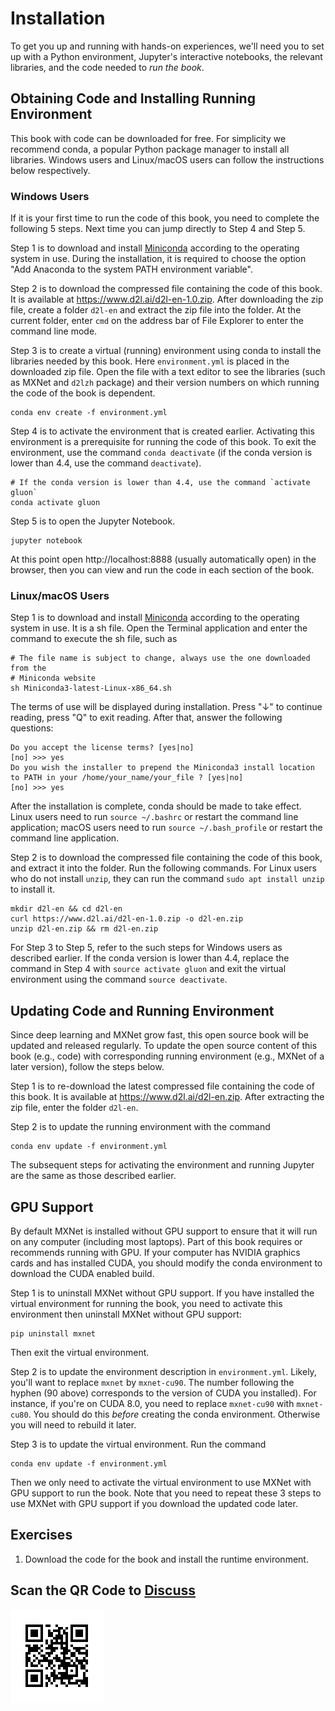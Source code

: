 # Installation

To get you up and running with hands-on experiences, we'll need you to set up with a Python environment, Jupyter's interactive notebooks, the relevant libraries, and the code needed to *run the book*.


## Obtaining Code and Installing Running Environment

This book with code can be downloaded for free. For simplicity we recommend conda, a popular Python package manager to install all libraries. Windows users and Linux/macOS users can follow the instructions below respectively.

### Windows Users

If it is your first time to run the code of this book, you need to complete the following 5 steps. Next time you can jump directly to Step 4 and Step 5.

Step 1 is to download and install [Miniconda](https://conda.io/en/master/miniconda.html) according to the operating system in use. During the installation, it is required to choose the option "Add Anaconda to the system PATH environment variable".

Step 2 is to download the compressed file containing the code of this book. It is available at https://www.d2l.ai/d2l-en-1.0.zip. After downloading the zip file, create a folder `d2l-en` and extract the zip file into the folder. At the current folder, enter `cmd` on the address bar of File Explorer to enter the command line mode.

Step 3 is to create a virtual (running) environment using conda to install the libraries needed by this book. Here `environment.yml` is placed in the downloaded zip file. Open the file with a text editor to see the libraries (such as MXNet and `d2lzh` package) and their version numbers on which running the code of the book is dependent.

```
conda env create -f environment.yml
```

Step 4 is to activate the environment that is created earlier. Activating this environment is a prerequisite for running the code of this book. To exit the environment, use the command `conda deactivate` (if the conda version is lower than 4.4, use the command `deactivate`).

```
# If the conda version is lower than 4.4, use the command `activate gluon`
conda activate gluon
```

Step 5 is to open the Jupyter Notebook.

```
jupyter notebook
```

At this point open http://localhost:8888 (usually automatically open) in the browser, then you can view and run the code in each section of the book.

### Linux/macOS Users

Step 1 is to download and install [Miniconda](https://conda.io/en/master/miniconda.html) according to the operating system in use. It is a sh file. Open the Terminal application and enter the command to execute the sh file, such as

```
# The file name is subject to change, always use the one downloaded from the
# Miniconda website
sh Miniconda3-latest-Linux-x86_64.sh
```

The terms of use will be displayed during installation. Press "↓" to continue reading, press "Q" to exit reading. After that, answer the following questions:

```
Do you accept the license terms? [yes|no]
[no] >>> yes
Do you wish the installer to prepend the Miniconda3 install location
to PATH in your /home/your_name/your_file ? [yes|no]
[no] >>> yes
```

After the installation is complete, conda should be made to take effect. Linux users need to run `source ~/.bashrc` or restart the command line application; macOS users need to run `source ~/.bash_profile` or restart the command line application.

Step 2 is to download the compressed file containing the code of this book, and extract it into the folder. Run the following commands. For Linux users who do not install `unzip`, they can run the command `sudo apt install unzip` to install it.

```
mkdir d2l-en && cd d2l-en
curl https://www.d2l.ai/d2l-en-1.0.zip -o d2l-en.zip
unzip d2l-en.zip && rm d2l-en.zip
```

For Step 3 to Step 5, refer to the such steps for Windows users as described earlier. If the conda version is lower than 4.4, replace the command in Step 4 with `source activate gluon` and exit the virtual environment using the command `source deactivate`.


## Updating Code and Running Environment

Since deep learning and MXNet grow fast, this open source book will be updated and released regularly. To update the open source content of this book (e.g., code) with corresponding running environment (e.g., MXNet of a later version), follow the steps below.

Step 1 is to re-download the latest compressed file containing the code of this book. It is available at https://www.d2l.ai/d2l-en.zip. After extracting the zip file, enter the folder `d2l-en`.

Step 2 is to update the running environment with the command

```
conda env update -f environment.yml
```

The subsequent steps for activating the environment and running Jupyter are the same as those described earlier.

## GPU Support

By default MXNet is installed without GPU support to ensure that it will run on any computer (including most laptops). Part of this book requires or recommends running with GPU. If your computer has NVIDIA graphics cards and has installed CUDA, you should modify the conda environment to download the CUDA enabled build.

Step 1 is to uninstall MXNet without GPU support. If you have installed the virtual environment for running the book, you need to activate this environment then uninstall MXNet without GPU support:

```
pip uninstall mxnet
```

Then exit the virtual environment.

Step 2 is to update the environment description in `environment.yml`.
Likely, you'll want to replace `mxnet` by `mxnet-cu90`.
The number following the hyphen (90 above)
corresponds to the version of CUDA you installed).
For instance, if you're on CUDA 8.0,
you need to replace `mxnet-cu90` with `mxnet-cu80`.
You should do this *before* creating the conda environment.
Otherwise you will need to rebuild it later.

Step 3 is to update the virtual environment. Run the command

```
conda env update -f environment.yml
```

Then we only need to activate the virtual environment to use MXNet with GPU support to run the book. Note that you need to repeat these 3 steps to use MXNet with GPU support if you download the updated code later.

## Exercises

1. Download the code for the book and install the runtime environment.


## Scan the QR Code to [Discuss](https://discuss.mxnet.io/t/2315)

![](../img/qr_install.svg)
